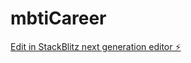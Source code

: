 # mbtiCareer

[Edit in StackBlitz next generation editor ⚡️](https://stackblitz.com/~/github.com/masayasusuzuki/mbtiCareer)